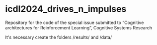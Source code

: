 # icdl2024_drives_n_impulses
Repository for the code of the special issue submitted to “Cognitive architectures for Reinforcement Learning”, Cognitive Systems Research

It's necessary create the folders /results/ and /data/
